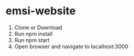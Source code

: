 # emsi-website


1. Clone or Download
2. Run npm install
3. Run npm start
4. Open browser and navigate to localhost:3000
